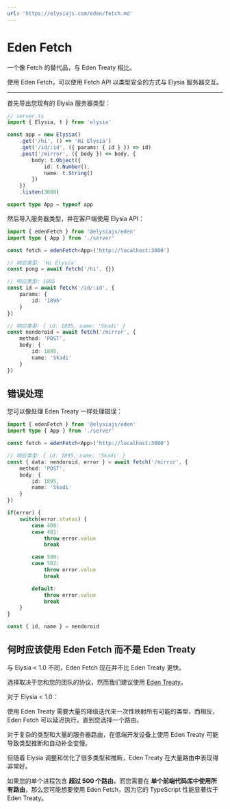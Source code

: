 ```yaml
---
url: 'https://elysiajs.com/eden/fetch.md'
---
```


# Eden Fetch

一个像 Fetch 的替代品，与 Eden Treaty 相比。

使用 Eden Fetch，可以使用 Fetch API 以类型安全的方式与 Elysia 服务器交互。

***

首先导出您现有的 Elysia 服务器类型：

```typescript
// server.ts
import { Elysia, t } from 'elysia'

const app = new Elysia()
    .get('/hi', () => 'Hi Elysia')
    .get('/id/:id', ({ params: { id } }) => id)
    .post('/mirror', ({ body }) => body, {
        body: t.Object({
            id: t.Number(),
            name: t.String()
        })
    })
    .listen(3000)

export type App = typeof app
```

然后导入服务器类型，并在客户端使用 Elysia API：

```typescript
import { edenFetch } from '@elysiajs/eden'
import type { App } from './server'

const fetch = edenFetch<App>('http://localhost:3000')

// 响应类型: 'Hi Elysia'
const pong = await fetch('/hi', {})

// 响应类型: 1895
const id = await fetch('/id/:id', {
    params: {
        id: '1895'
    }
})

// 响应类型: { id: 1895, name: 'Skadi' }
const nendoroid = await fetch('/mirror', {
    method: 'POST',
    body: {
        id: 1895,
        name: 'Skadi'
    }
})
```

## 错误处理

您可以像处理 Eden Treaty 一样处理错误：

```typescript
import { edenFetch } from '@elysiajs/eden'
import type { App } from './server'

const fetch = edenFetch<App>('http://localhost:3000')

// 响应类型: { id: 1895, name: 'Skadi' }
const { data: nendoroid, error } = await fetch('/mirror', {
    method: 'POST',
    body: {
        id: 1895,
        name: 'Skadi'
    }
})

if(error) {
    switch(error.status) {
        case 400:
        case 401:
            throw error.value
            break

        case 500:
        case 502:
            throw error.value
            break

        default:
            throw error.value
            break
    }
}

const { id, name } = nendoroid
```

## 何时应该使用 Eden Fetch 而不是 Eden Treaty

与 Elysia < 1.0 不同，Eden Fetch 现在并不比 Eden Treaty 更快。

选择取决于您和您的团队的协议，然而我们建议使用 [Eden Treaty](/eden/treaty/overview)。

对于 Elysia < 1.0：

使用 Eden Treaty 需要大量的降级迭代来一次性映射所有可能的类型，而相反，Eden Fetch 可以延迟执行，直到您选择一个路由。

对于复杂的类型和大量的服务器路由，在低端开发设备上使用 Eden Treaty 可能导致类型推断和自动补全变慢。

但随着 Elysia 调整和优化了很多类型和推断，Eden Treaty 在大量路由中表现得非常好。

如果您的单个进程包含 **超过 500 个路由**，而您需要在 **单个前端代码库中使用所有路由**，那么您可能想要使用 Eden Fetch，因为它的 TypeScript 性能显著优于 Eden Treaty。
